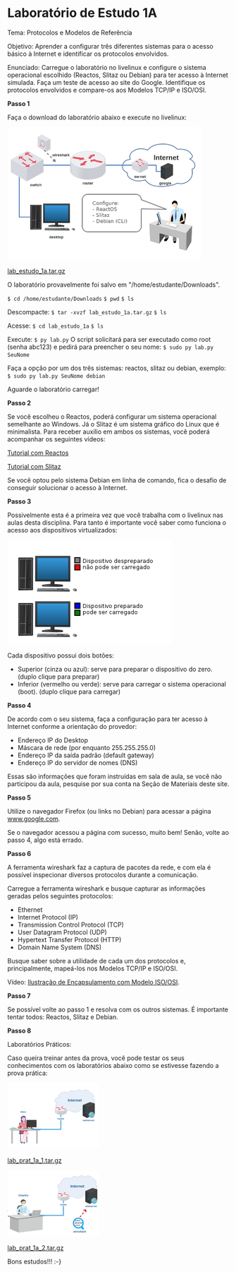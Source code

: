 # Laboratório de Estudo 1A

Tema: Protocolos e Modelos de Referência

Objetivo:
Aprender a configurar três diferentes sistemas para o acesso básico à Internet e identificar os protocolos envolvidos.

Enunciado:
Carregue o laboratório no livelinux e configure o sistema operacional escolhido (Reactos, Slitaz ou Debian) para ter acesso à Internet simulada. Faça um teste de acesso ao site do Google. Identifique os protocolos envolvidos e compare-os aos Modelos TCP/IP e ISO/OSI.

**Passo 1**

Faça o download do laboratório abaixo e execute no livelinux: 

![](./lab_estudo_1a.png)

[lab_estudo_1a.tar.gz](./lab_estudo_1a.tar.gz)

O laboratório provavelmente foi salvo em "/home/estudante/Downloads".

`$ cd /home/estudante/Downloads`
`$ pwd`
`$ ls`

Descompacte:
`$ tar -xvzf lab_estudo_1a.tar.gz`
`$ ls`

Acesse:
`$ cd lab_estudo_1a`
`$ ls`

Execute:
`$ py lab.py`
O script solicitará para ser executado como root (senha abc123) e pedirá para preencher o seu nome:
`$ sudo py lab.py SeuNome`

Faça a opção por um dos três sistemas: reactos, slitaz ou debian, exemplo:
`$ sudo py lab.py SeuNome debian`

Aguarde o laboratório carregar!

**Passo 2**

Se você escolheu o Reactos, poderá configurar um sistema operacional semelhante ao Windows. Já o Slitaz é um sistema gráfico do Linux que é minimalista. Para receber auxílio em ambos os sistemas, você poderá acompanhar os seguintes vídeos: 

[Tutorial com Reactos](https://www.youtube.com/watch?v=FLSO8QYKEiI)

[Tutorial com Slitaz](https://www.youtube.com/watch?v=x3jRjl4rLAc)

Se você optou pelo sistema Debian em linha de comando, fica o desafio de conseguir solucionar o acesso à Internet. 

**Passo 3**

Possivelmente esta é a primeira vez que você trabalha com o livelinux nas aulas desta disciplina. Para tanto é importante você saber como funciona o acesso aos dispositivos virtualizados: 

![](./lab_estudo_1a_2.png)

Cada dispositivo possui dois botões:
- Superior (cinza ou azul): serve para preparar o dispositivo do zero. (duplo clique para preparar)
- Inferior (vermelho ou verde): serve para carregar o sistema operacional (boot). (duplo clique para carregar)

**Passo 4**

De acordo com o seu sistema, faça a configuração para ter acesso à Internet conforme a orientação do provedor:

- Endereço IP do Desktop
- Máscara de rede (por enquanto 255.255.255.0)
- Endereço IP da saída padrão (default gateway)
- Endereço IP do servidor de nomes (DNS)

Essas são informações que foram instruídas em sala de aula, se você não participou da aula, pesquise por sua conta na Seção de Materiais deste site.

**Passo 5**

Utilize o navegador Firefox (ou links no Debian) para acessar a página www.google.com.

Se o navegador acessou a página com sucesso, muito bem! Senão, volte ao passo 4, algo está errado.

**Passo 6**

A ferramenta wireshark faz a captura de pacotes da rede, e com ela é possível inspecionar diversos protocolos durante a comunicação.

Carregue a ferramenta wireshark e busque capturar as informações geradas pelos seguintes protocolos:
- Ethernet
- Internet Protocol (IP)
- Transmission Control Protocol (TCP)
- User Datagram Protocol (UDP)
- Hypertext Transfer Protocol (HTTP)
- Domain Name System (DNS)

Busque saber sobre a utilidade de cada um dos protocolos e, principalmente, mapeá-los nos Modelos TCP/IP e ISO/OSI.

Vídeo: [Ilustração de Encapsulamento com Modelo ISO/OSI](https://www.youtube.com/watch?v=pINMJxNX1q4).

**Passo 7**

Se possível volte ao passo 1 e resolva com os outros sistemas. É importante tentar todos: Reactos, Slitaz e Debian.

**Passo 8**

Laboratórios Práticos:

Caso queira treinar antes da prova, você pode testar os seus conhecimentos com os laboratórios abaixo como se estivesse fazendo a prova prática: 

![](./lab_prat_1a_1.png)

[lab_prat_1a_1.tar.gz](./lab_prat_1a_1.tar.gz)

![](./lab_prat_1a_2.png)

[lab_prat_1a_2.tar.gz](./lab_prat_1a_2.tar.gz)

Bons estudos!!! :-}


